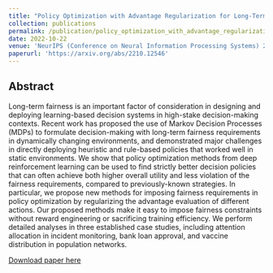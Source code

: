 ```yaml
---
title: "Policy Optimization with Advantage Regularization for Long-Term Fairness in Decision Systems"
collection: publications
permalink: /publication/policy_optimization_with_advantage_regularization_for_long_term_fairness_in_decision_systems
date: 2022-10-22
venue: 'NeurIPS (Conference on Neural Information Processing Systems) 2022'
paperurl: 'https://arxiv.org/abs/2210.12546'
---
```

Abstract
---
Long-term fairness is an important factor of consideration in designing and deploying learning-based decision systems in high-stake decision-making contexts. Recent work has proposed the use of Markov Decision Processes (MDPs) to formulate decision-making with long-term fairness requirements in dynamically changing environments, and demonstrated major challenges in directly deploying heuristic and rule-based policies that worked well in static environments. We show that policy optimization methods from deep reinforcement learning can be used to find strictly better decision policies that can often achieve both higher overall utility and less violation of the fairness requirements, compared to previously-known strategies. In particular, we propose new methods for imposing fairness requirements in policy optimization by regularizing the advantage evaluation of different actions. Our proposed methods make it easy to impose fairness constraints without reward engineering or sacrificing training efficiency. We perform detailed analyses in three established case studies, including attention allocation in incident monitoring, bank loan approval, and vaccine distribution in population networks.

[Download paper here](https://arxiv.org/abs/2210.12546)
